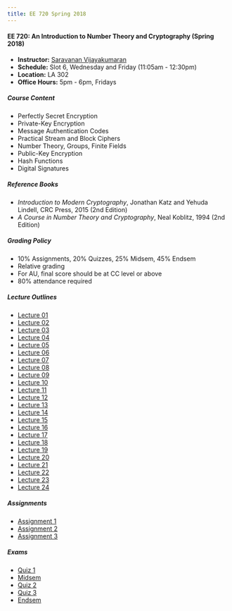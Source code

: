 ```yaml
---
title: EE 720 Spring 2018
---
```


#### EE 720: An Introduction to Number Theory and Cryptography (Spring 2018)
  - **Instructor:** [Saravanan Vijayakumaran](http://www.ee.iitb.ac.in/~sarva)
  - **Schedule:** Slot 6, Wednesday and Friday (11:05am - 12:30pm) 
  - **Location:** LA 302
  - **Office Hours:** 5pm - 6pm, Fridays

##### Course Content
  - Perfectly Secret Encryption
  - Private-Key Encryption
  - Message Authentication Codes
  - Practical Stream and Block Ciphers
  - Number Theory, Groups, Finite Fields
  - Public-Key Encryption
  - Hash Functions
  - Digital Signatures

##### Reference Books
  - *Introduction to Modern Cryptography*, Jonathan Katz and Yehuda Lindell, CRC Press, 2015 (2nd Edition)
  - *A Course in Number Theory and Cryptography*, Neal Koblitz, 1994 (2nd Edition)

##### Grading Policy
  - 10% Assignments, 20% Quizzes, 25% Midsem, 45% Endsem
  - Relative grading
  - For AU, final score should be at CC level or above
  - 80% attendance required

##### Lecture Outlines
  - [Lecture 01](/courses/EE720/2018/notes/lecture-01.pdf)
  - [Lecture 02](/courses/EE720/2018/notes/lecture-02.pdf)
  - [Lecture 03](/courses/EE720/2018/notes/lecture-03.pdf)
  - [Lecture 04](/courses/EE720/2018/notes/lecture-04.pdf)
  - [Lecture 05](/courses/EE720/2018/notes/lecture-05.pdf)
  - [Lecture 06](/courses/EE720/2018/notes/lecture-06.pdf)
  - [Lecture 07](/courses/EE720/2018/notes/lecture-07.pdf)
  - [Lecture 08](/courses/EE720/2018/notes/lecture-08.pdf)
  - [Lecture 09](/courses/EE720/2018/notes/lecture-09.pdf)
  - [Lecture 10](/courses/EE720/2018/notes/lecture-10.pdf)
  - [Lecture 11](/courses/EE720/2018/notes/lecture-11.pdf)
  - [Lecture 12](/courses/EE720/2018/notes/lecture-12.pdf)
  - [Lecture 13](/courses/EE720/2018/notes/lecture-13.pdf)
  - [Lecture 14](/courses/EE720/2018/notes/lecture-14.pdf)
  - [Lecture 15](/courses/EE720/2018/notes/lecture-15.pdf)
  - [Lecture 16](/courses/EE720/2018/notes/lecture-16.pdf)
  - [Lecture 17](/courses/EE720/2018/notes/lecture-17.pdf)
  - [Lecture 18](/courses/EE720/2018/notes/lecture-18.pdf)
  - [Lecture 19](/courses/EE720/2018/notes/lecture-19.pdf)
  - [Lecture 20](/courses/EE720/2018/notes/lecture-20.pdf)
  - [Lecture 21](/courses/EE720/2018/notes/lecture-21.pdf)
  - [Lecture 22](/courses/EE720/2018/notes/lecture-22.pdf)
  - [Lecture 23](/courses/EE720/2018/notes/lecture-23.pdf)
  - [Lecture 24](/courses/EE720/2018/notes/lecture-24.pdf)

##### Assignments
  - [Assignment 1](/courses/EE720/2018/assignments/assignment1.pdf)
  - [Assignment 2](/courses/EE720/2018/assignments/assignment2.pdf)
  - [Assignment 3](/courses/EE720/2018/assignments/assignment3.pdf)

##### Exams
  - [Quiz 1](/courses/EE720/2018/exams/quiz1.pdf)
  - [Midsem](/courses/EE720/2018/exams/midsem.pdf)
  - [Quiz 2](/courses/EE720/2018/exams/quiz2.pdf)
  - [Quiz 3](/courses/EE720/2018/exams/quiz3.pdf)
  - [Endsem](/courses/EE720/2018/exams/endsem.pdf)
